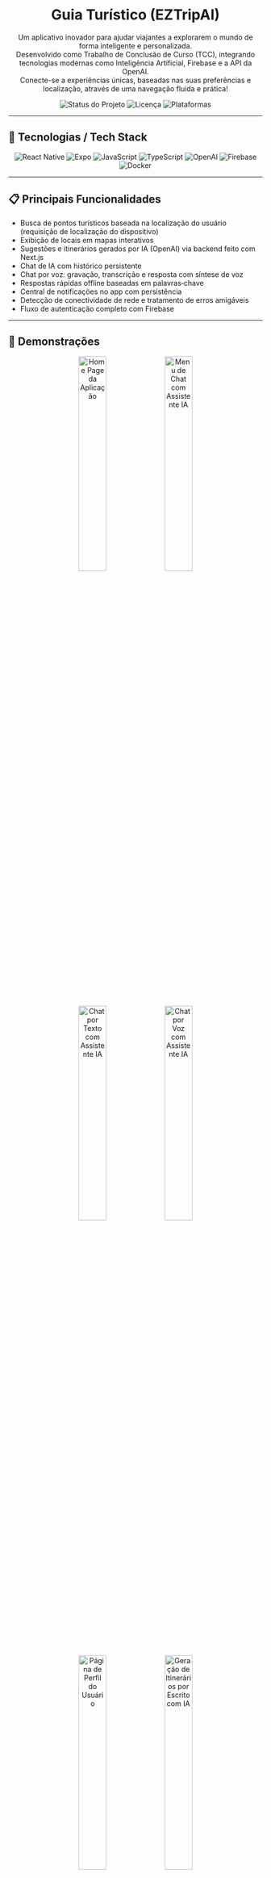 <h1 align="center">Guia Turístico (EZTripAI)</h1>

<p align="center">
  Um aplicativo inovador para ajudar viajantes a explorarem o mundo de forma inteligente e personalizada.
  <br />
  Desenvolvido como Trabalho de Conclusão de Curso (TCC), integrando tecnologias modernas como Inteligência Artificial, Firebase e a API da OpenAI.
  <br />
  Conecte-se a experiências únicas, baseadas nas suas preferências e localização, através de uma navegação fluida e prática!
</p>

<p align="center">
  <img src="https://img.shields.io/badge/Status-Em%20Desenvolvimento-blue" alt="Status do Projeto" />
  <img src="https://img.shields.io/badge/License-MIT-yellow" alt="Licença" />
  <img src="https://img.shields.io/badge/Platform-Mobile%20&%20Web-green" alt="Plataformas" />
</p>

---

## 🚀 Tecnologias / Tech Stack

<p align="center">
  <img src="https://img.shields.io/badge/React_Native-20232A?style=for-the-badge&logo=react&logoColor=61DAFB" alt="React Native" />
  <img src="https://img.shields.io/badge/Expo-000020?style=for-the-badge&logo=expo&logoColor=white" alt="Expo" />
  <img src="https://img.shields.io/badge/JavaScript-F7DF1E?style=for-the-badge&logo=javascript&logoColor=black" alt="JavaScript" />
  <img src="https://img.shields.io/badge/TypeScript-3178C6?style=for-the-badge&logo=typescript&logoColor=white" alt="TypeScript" />
  <img src="https://img.shields.io/badge/OpenAI-412991?style=for-the-badge&logo=openai&logoColor=white" alt="OpenAI" />
  <img src="https://img.shields.io/badge/Firebase-ffca28?style=for-the-badge&logo=firebase&logoColor=black" alt="Firebase" />
  <img src="https://img.shields.io/badge/Docker-2496ED?style=for-the-badge&logo=docker&logoColor=white" alt="Docker" />
</p>

---

## 📋 Principais Funcionalidades

- Busca de pontos turísticos baseada na localização do usuário (requisição de localização do dispositivo)
- Exibição de locais em mapas interativos
- Sugestões e itinerários gerados por IA (OpenAI) via backend feito com Next.js
- Chat de IA com histórico persistente
- Chat por voz: gravação, transcrição e resposta com síntese de voz
- Respostas rápidas offline baseadas em palavras‑chave
- Central de notificações no app com persistência
- Detecção de conectividade de rede e tratamento de erros amigáveis
- Fluxo de autenticação completo com Firebase

---

## 📸 Demonstrações

<p align="center">
  <img src="https://github.com/user-attachments/assets/0a34c558-13b0-4fe9-8387-9b8214406a68" width="33%" alt="Home Page da Aplicação" />
  <img src="https://github.com/user-attachments/assets/e4e1f3d1-6526-472f-a86c-1eead05c4526" width="33%" alt="Menu de Chat com Assistente IA" />
  <img src="https://github.com/user-attachments/assets/be3b4a7c-02fa-4225-ab8e-9b5fb2012655" width="33%" alt="Chat por Texto com Assistente IA" />
  <img src="https://github.com/user-attachments/assets/319fc442-665d-48b7-bf62-f28c075bfe87" width="33%" alt="Chat por Voz com Assistente IA" />
  <img src="https://github.com/user-attachments/assets/91bb82d8-a475-4d32-a2e2-62fc7593bc7f" width="33%" alt="Página de Perfil do Usuário" />
  <img src="https://github.com/user-attachments/assets/a512c2fa-e94a-4fc1-b8eb-edbc744bbf4f" width="33%" alt="Geração de Itinerários por Escrito com IA" />
</p>

---

## 🛠 Estrutura do Projeto

GuiaTuristico/ <br/>
├── expo-app/src/ <br/>
| ├── assets/ <br/>
| ├── components/ <br/>
| ├── config/ <br/>
| ├── contexts/ <br/>
| ├── data/ <br/>
| ├── hooks/ <br/>
| ├── routes/ <br/>
| ├── screens/ <br/>
| ├── services/ <br/>
| ├── utils/ <br/>
| ├── config.ts <br/>
└── (demais arquivos e configs do app) <br/>

---

## 🧪 Testes

No bash: <br/><br/>
npm run test <br/>
ou <br/>
yarn test <br/>

---

## 📦 Instalação

Siga os passos abaixo para rodar o projeto localmente:

No bash: <br/>

### Clone o repositório
git clone https://github.com/JoaoGW/GuiaTuristico.git

### Acesse o diretório
cd GuiaTuristico

### Instale as dependências
npm install
ou
yarn install

### Inicie a aplicação
npx expo start

---

## 💬 Contato

<a href="https://www.linkedin.com/in/jo%C3%A3o-pedro-do-carmo-ribeiro/">LinkedIn: João Pedro do Carmo Ribeiro</a>
<br/>
<a href="mailto:cpsenha@gmail.com">Email: cpsenha@gmail.com</a>

<a href="https://www.linkedin.com/in/caiopguimaraes/">LinkedIn: Caio Pereira Guimarães</a>
<br/>
<a href="mailto:caiopereguima92@gmail.com">Email: caiopereguima92@gmail.com</a>

<a href="https://www.linkedin.com/in/lucas-k-hayashi/">LinkedIn: Lucas Kenji Hayashi</a>
<br/>
<a href="mailto:lucaskhayashi@gmail.com">Email: lucaskhayashi@gmail.com</a>

---

<p align="center"> Feito por João Pedro, Lucas Kenji e Caio Pereira </p>